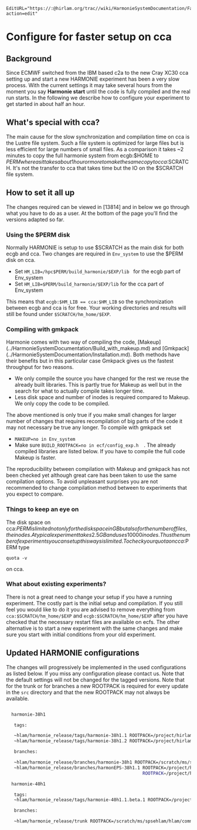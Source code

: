 ```@meta
EditURL="https://:@hirlam.org/trac//wiki/HarmonieSystemDocumentation/Fast_start_on_cca?action=edit"
```

# Configure for faster setup on cca

## Background

Since ECMWF switched from the IBM based c2a to the new Cray XC30 cca setting up and start a new HARMONIE experiment has been a very slow process. With the current settings it may take several hours from the moment you say **Harmonie start** until the code is fully compiled and the real run starts. In the following we describe how to configure your experiment to get started in about half an hour.

## What's special with cca?

The main cause for the slow synchronization and compilation time on cca is the Lustre file system. Such a file system is optimized for large files but is less efficient for large numbers of small files. As a comparison it takes ~2 minutes to copy the full harmonie system from ecgb:$HOME to $PERM whereas it takes about 1 hour or more to make the same copy to cca:$SCRATCH. It's not the transfer to cca that takes time but the IO on the $SCRATCH file system.

## How to set it all up

The changes required can be viewed in [13814] and in below we go through what you have to do as a user. At the bottom of the page you'll find the versions adapted so far.

### Using the $PERM disk

Normally HARMONIE is setup to use $SCRATCH as the main disk for both ecgb and cca. Two changes are required in `Env_system` to use the $PERM disk on cca.

 * Set `HM_LIB=/hpc$PERM/build_harmonie/$EXP/lib ` for the ecgb part of Env_system
 * Set `HM_LIB=$PERM/build_harmonie/$EXP/lib` for the cca part of Env_system

This means that `ecgb:$HM_LIB == cca:$HM_LIB` so the synchronization between ecgb and cca is for free. Your working directories and results will still be found under `$SCRATCH/hm_home/$EXP`.

### Compiling with gmkpack

Harmonie comes with two way of compiling the code, [Makeup] (../HarmonieSystemDocumentation/Build_with_makeup.md) and [Gmkpack] (../HarmonieSystemDocumentation/Installation.md). Both methods have their benefits but in this particular case Gmkpack gives us the fastest throughput for two reasons.

 - We only compile the source you have changed for the rest we reuse the already built libraries. This is partly true for Makeup as well but in the search for what to actually compile takes longer time.
 - Less disk space and number of inodes is required compared to Makeup. We only copy the code to be compiled.

The above mentioned is only true if you make small changes for larger number of changes that requires recompilation of big parts of the code it may not necessary be true any longer. To compile with gmkpack set

 * `MAKEUP=no in Env_system`
 * Make sure `BUILD_ROOTPACK=no in ecf/config_exp.h  `. The already compiled libraries are listed below. If you have to compile the full code Makeup is faster.

The reproducibility between compilation with Makeup and gmkpack has not been checked yet although great care has been taken to use the same compilation options. To avoid unpleasant surprises you are not recommended to change compilation method between to experiments that you expect to compare.

### Things to keep an eye on

The disk space on cca:$PERM is limited not only for the disk space in GB but also for the number of files, the inodes. A typical experiment takes 2.5GB and uses 10000 inodes. Thus the number of experiments you can setup this ways is limited. To check your quota on cca:$PERM type

 ` quota -v `

on cca.

### What about existing experiments?

There is not a great need to change your setup if you have a running experiment. The costly part is the initial setup and compilation. If you still feel you would like to do it you are advised to remove everything from `cca:$SCRATCH/hm_home/$EXP` and `ecgb:$SCRATCH/hm_home/$EXP` after you have checked that the necessary restart files are available on ecfs. The other alternative is to start a new experiment with the same changes and make sure you start with initial conditions from your old experiment.

## Updated HARMONIE configurations

The changes will progressively be implemented in the used configurations as listed below. If you miss any configuration please contact us. Note that the default settings will not be changed for the tagged versions. Note that for the trunk or for branches a new ROOTPACK is required for every update in the `src` directory and that the new ROOTPACK may not always be available.

```bash

  harmonie-38h1

   tags:

   ~hlam/harmonie_release/tags/harmonie-38h1.1 ROOTPACK=/project/hirlam/harmonie/pack/38h1_main.01.gnu.x
   ~hlam/harmonie_release/tags/harmonie-38h1.2 ROOTPACK=/project/hirlam/harmonie/pack/38h1_main.02.gnu.x

   branches:

   ~hlam/harmonie_release/branches/harmonie-38h1 ROOTPACK=/scratch/ms/spsehlam/hlam/common_rootpack/38h1_branch_harmonie_38h1_13749.01.gnu.x
   ~hlam/harmonie_release/branches/harmonEPS-38h1.1 ROOTPACK=/project/harmonie/pack/38h1_harmonEPS_13706.01.gnu.x
                                                    ROOTPACK=/project/harmonie/pack/38h1_harmonEPS_13827.01.gnu.x

  harmonie-40h1

   tags:
   ~hlam/harmonie_release/tags/harmonie-40h1.1.beta.1 ROOTPACK=/project/hirlam/harmonie/pack/40h1_beta_1.01.gnu.x

   branches:

   ~hlam/harmonie_release/trunk ROOTPACK=/scratch/ms/spsehlam/hlam/common_rootpack/40h1_trunk_NNNNN.01.gnu.x


```
